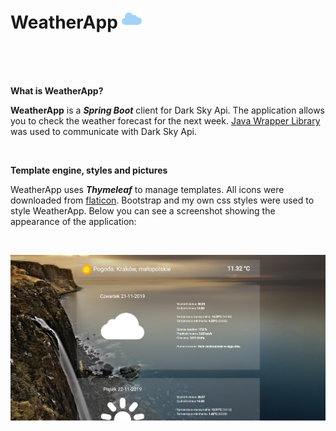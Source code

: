 # WeatherApp ![](screenshot/cloud1.png)

<br>
<br>
<br>

<b>What is WeatherApp?</b>

<b>WeatherApp</b> is a <b><i>Spring Boot</i></b> client for Dark Sky Api. The application allows you to check the weather forecast for the next week. <a href="https://github.com/dvdme/forecastio-lib-java">Java Wrapper Library</a> was used to communicate with Dark Sky Api. 

<br>

<b>Template engine, styles and pictures</b>

WeatherApp uses <b><i>Thymeleaf</b></i> to manage templates. All icons were downloaded from <a href="https://www.flaticon.com/home">flaticon</a>. Bootstrap and my own css styles were used to style WeatherApp. Below you can see a screenshot showing the appearance of the application: 

<br>

![](screenshot/screenshot.PNG)
